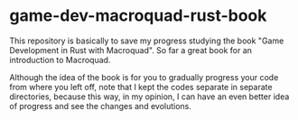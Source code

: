 # game-dev-macroquad-rust-book
This repository is basically to save my progress studying the book "Game Development in Rust with Macroquad". So far a great book for an introduction to Macroquad.

Although the idea of ​​the book is for you to gradually progress your code from where you left off, note that I kept the codes separate in separate directories, because this way, in my opinion, I can have an even better idea of ​​progress and see the changes and evolutions.
